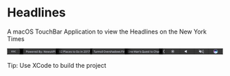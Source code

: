 # Headlines
A macOS TouchBar Application to view the Headlines on the New York Times

![Alt text](img/sample.png?raw=true "Headlines")

Tip: Use XCode to build the project
